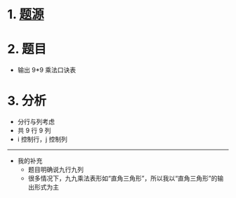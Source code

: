 # 1. [题源](https://fishc.com.cn/thread-84762-1-1.html)


# 2. 题目

- 输出 9*9 乘法口诀表


# 3. 分析

- 分行与列考虑
- 共 9 行 9 列
- i 控制行，j 控制列

***

- 我的补充
	- 题目明确说九行九列
	- 很多情况下，九九乘法表形如“直角三角形”，所以我以“直角三角形”的输出形式为主

